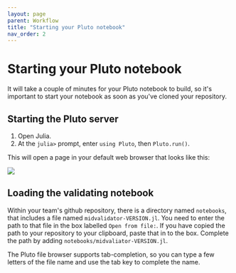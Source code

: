```yaml
---
layout: page
parent: Workflow
title: "Starting your Pluto notebook"
nav_order: 2
---
```


# Starting your Pluto notebook

It will take a couple of minutes for your Pluto notebook to build, so it's important to start your notebook   as soon as you've cloned your repository.


## Starting the Pluto server

1. Open Julia.
2. At the `julia>` prompt, enter `using Pluto`, then `Pluto.run()`.


This will open a page in your default web browser that looks like this:

![](../../../imgs/pluto.png)



## Loading the validating notebook

Within your team's github repository, there is a directory named `notebooks`, that includes a file named `midvalidator-VERSION.jl`.  You need to enter the path to that file in the box labelled `Open from file:`.  If you have copied the path to your repository to your clipboard, paste that in to the box.  Complete the path by adding `notebooks/midvaliator-VERSION.jl`.

The Pluto file browser supports tab-completion, so you can type a few letters of the file name and use the tab key to complete the name.


